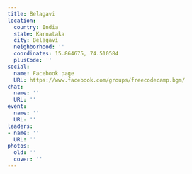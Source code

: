 ```yaml
---
title: Belagavi
location:
  country: India
  state: Karnataka
  city: Belagavi
  neighborhood: ''
  coordinates: 15.864675, 74.510584
  plusCode: ''
social:
  name: Facebook page
  URL: https://www.facebook.com/groups/freecodecamp.bgm/
chat:
  name: ''
  URL: ''
event:
  name: ''
  URL: ''
leaders:
- name: ''
  URL: ''
photos:
  old: ''
  cover: ''
---
```

